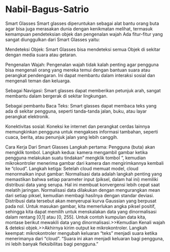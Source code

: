 # Nabil-Bagus-Satrio
Smart Glasses
Smart glasses diperuntukan sebagai alat bantu orang buta agar bisa juga merasakan dunia dengan kenikmatan melihat, termasuk kemampuan pendeteksian objek dan pengenalan wajah
Ada fitur-fitur yang sangat diunggulkan dari Smart Glasses yaitu:

Mendeteksi Objek: Smart Glasses bisa mendeteksi semua Objek di sekitar dengan media suara atau getaran.

Pengenalan Wajah: Pengenalan wajah tidak kalah penting agar pengguna bisa mengenali orang yang mereka temui dengan bantuan suara atau perangkat pendengaran. Ini dapat membantu dalam interaksi sosial dan mengenali teman dan keluarga.

Sebagai Navigasi: Smart glasses dapat memberikan petunjuk arah, sangat membantu dalam bergerak di sekitar lingkungan.

Sebagai pembantu Baca Teks: Smart glasses dapat membaca teks yang ada di sekitar pengguna, seperti tanda-tanda jalan, buku, atau layar perangkat elektronik.

Konektivitas sosial: Koneksi ke internet dan perangkat cerdas lainnya memungkinkan pengguna untuk mengakses informasi tambahan, seperti cuaca, berita, atau penunjuk jalan yang lebih canggih.

Cara Kerja Dari Smart Glasses
Langkah pertama: Pengguna (buta) akan mengklik tombol.
Langkah kedua: kamera mengambil gambar ketika pengguna melakukan suatu tindakan” mengklik tombol “, kemudian mikrokontroler menerima gambar dari kamera dan mengirimkannya kembali ke “cloud”.
Langkah ketiga: Setelah cloud memuat model, cloud menormalkan input gambar: Normalisasi data adalah langkah penting yang memastikan bahwa setiap parameter input (piksel, dalam hal ini) memiliki distribusi data yang serupa. Hal ini membuat konvergensi lebih cepat saat melatih jaringan. Normalisasi data dilakukan dengan mengurangkan mean dari setiap piksel, kemudian membagi hasilnya dengan standar deviasi. Distribusi data tersebut akan menyerupai kurva Gaussian yang berpusat pada nol. Untuk masukan gambar, kita memerlukan angka piksel positif, sehingga kita dapat memilih untuk menskalakan data yang dinormalisasi dalam rentang [0,1] atau [0, 255]. Untuk contoh kumpulan data kita, montase berikut mewakili data yang dinormalisasi.>>Kemudian Kenali wajah & deteksi objek.>>Akhirnya kirim output ke mikrokontroler.
Langkah keempat: mikrokontroler mengubah keluaran “teks” menjadi suara ketika menerimanya dari “cloud”. “Suara ini akan menjadi keluaran bagi pengguna, ini lebih banyak fleksibilitas bagi pengguna.” 
